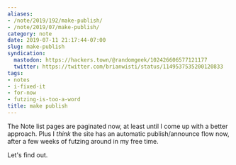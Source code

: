 ```yaml
---
aliases:
- /note/2019/192/make-publish/
- /note/2019/07/make-publish/
category: note
date: 2019-07-11 21:17:44-07:00
slug: make-publish
syndication:
  mastodon: https://hackers.town/@randomgeek/102426606577121177
  twitter: https://twitter.com/brianwisti/status/1149537535200120833
tags:
- notes
- i-fixed-it
- for-now
- futzing-is-too-a-word
title: make publish
---
```


The Note list pages are paginated now, at least until I come up with a
better approach. Plus I *think* the site has an automatic publish/announce flow
now, after a few weeks of futzing around in my free time.

Let's find out.